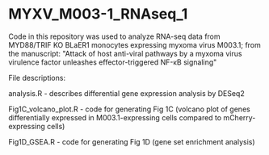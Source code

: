 # MYXV_M003-1_RNAseq_1
Code in this repository was used to analyze RNA-seq data from MYD88/TRIF KO BLaER1 monocytes expressing myxoma virus M003.1; from the manuscript: "Attack of host anti-viral pathways by a myxoma virus virulence factor unleashes effector-triggered NF-κB signaling"

File descriptions:

analysis.R - describes differential gene expression analysis by DESeq2

Fig1C_volcano_plot.R - code for generating Fig 1C (volcano plot of genes differentially expressed in M003.1-expressing cells compared to mCherry-expressing cells)

Fig1D_GSEA.R - code for generating Fig 1D (gene set enrichment analysis) 

